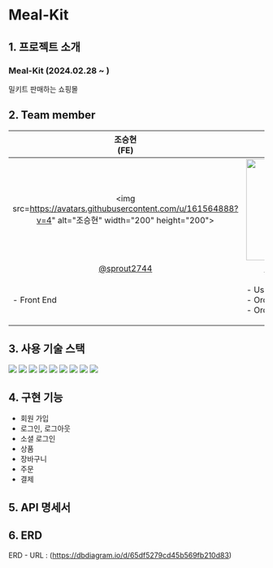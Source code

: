 # Meal-Kit

## 1. 프로젝트 소개
### Meal-Kit (2024.02.28 ~ )
<p text-align='center'> 밀키트 판매하는 쇼핑몰 <br/>
</p>

## 2. Team member

  | 조승현<br>(FE) | 문환희<br>(BE) | 최동석<br>(BE) |
  |:--------:| :--------: | :--------: |
  | <img src=https://avatars.githubusercontent.com/u/161564888?v=4" alt="조승현" width="200" height="200"> | <img src="https://github.com/tjtmddk720/Gennet/assets/83910139/900644a6-6463-4157-ac2b-081f40037e4e" alt="문환희" width="200" height="200"> |  <img src="https://avatars.githubusercontent.com/u/96916609?v=4" alt="최동석" width="200" height="200"> | | 
  |[@sprout2744](https://github.com/sprout2744) | [@HwanheeMoon](https://github.com/HwanheeMoon) |[@eastwest9](https://github.com/eastwest9) |
  | <p align="left">- Front End <br/>| <p align="left">- User <br/>- Ordering <br/>- OrderDetail <br/></p> | <p align="left">- Payment <br/>- Cart <br/>- Product <br/></p> |


## 3. 사용 기술 스택
<img src="https://img.shields.io/badge/SPRING-6DB33F?style=for-the-badge&logo=SPRING&logoColor=white"> <img src="https://img.shields.io/badge/SPRING BOOT-6DB33F?style=for-the-badge&logo=SPRINGBOOT&logoColor=white"> <img src="https://img.shields.io/badge/SPRING SECURITY-6DB33F?style=for-the-badge&logo=SPRINGSECURITY&logoColor=white"> <img src="https://img.shields.io/badge/JAVA-4479A1?style=for-the-badge&logo=JAVA&logoColor=black"> <img src="https://img.shields.io/badge/MYSQL-4479A1?style=for-the-badge&logo=MYSQL&logoColor=white"> <img src="https://img.shields.io/badge/QUERYDSL-4479A1?style=for-the-badge&logo=QUERYDSL&logoColor=black"> <img src="https://img.shields.io/badge/JPA-6DB33F?style=for-the-badge&logo=JPA&logoColor=black"> <img src="https://img.shields.io/badge/Iamport%20Payment-c1272d?style=for-the-badge"> <img src="https://img.shields.io/badge/Postman-FF6C37?style=for-the-badge&logo=Postman&logoColor=white">
## 4. 구현 기능
  - 회원 가입
  - 로그인, 로그아웃
  - 소셜 로그인
  - 상품
  - 장바구니
  - 주문
  - 결제
## 5. API 명세서

## 6. ERD
ERD - URL : (https://dbdiagram.io/d/65df5279cd45b569fb210d83)
